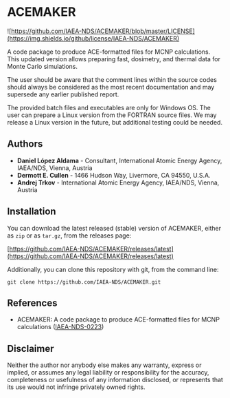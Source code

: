# ACEMAKER

![https://github.com/IAEA-NDS/ACEMAKER/blob/master/LICENSE](https://img.shields.io/github/license/IAEA-NDS/ACEMAKER) 

A code package to produce ACE-formatted files for MCNP calculations. This updated version allows preparing fast, dosimetry, and thermal data for Monte Carlo simulations.

The user should be aware that the comment lines within the source codes should always be considered as the most recent documentation and may supersede any earlier published report.

The provided batch files and executables are only for Windows OS. The user can prepare a Linux version from the FORTRAN source files. We may release a Linux version in the future, but additional testing could be needed.

## Authors

* **Daniel López Aldama** - Consultant, International Atomic Energy Agency, IAEA/NDS, Vienna, Austria
* **Dermott E. Cullen** - 1466 Hudson Way, Livermore, CA 94550, U.S.A.
* **Andrej Trkov** - International Atomic Energy Agency, IAEA/NDS, Vienna, Austria


## Installation

You can download the latest released (stable) version of ACEMAKER, either as `zip` or as `tar.gz`, from the releases page:

[https://github.com/IAEA-NDS/ACEMAKER/releases/latest](https://github.com/IAEA-NDS/ACEMAKER/releases/latest)


Additionally, you can clone this repository with git, from the command line:
```
git clone https://github.com/IAEA-NDS/ACEMAKER.git
```

## References

* ACEMAKER: A code package to produce ACE-formatted files for MCNP calculations ([IAEA-NDS-0223](https://nds.iaea.org/publications/iaea-nds/iaea-nds-223.pdf))

## Disclaimer

Neither the author nor anybody else makes any warranty, express or implied, or assumes any legal liability or responsibility for the accuracy, completeness or usefulness of any information disclosed, or represents that its use would not infringe privately owned rights.
